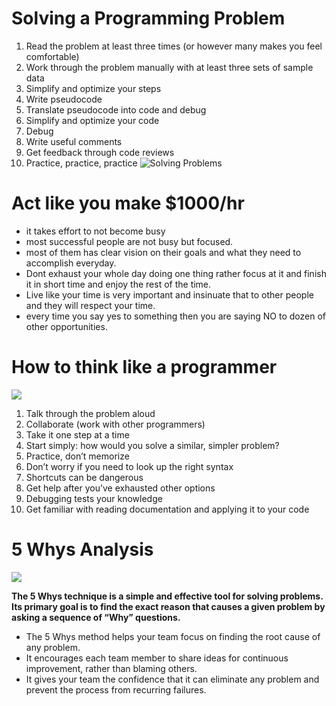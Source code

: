 # Solving a Programming Problem

1. Read the problem at least three times (or however many makes you feel comfortable)
2. Work through the problem manually with at least three sets of sample data
3. Simplify and optimize your steps
4. Write pseudocode
5. Translate pseudocode into code and debug
6. Simplify and optimize your code
7. Debug
8. Write useful comments
9. Get feedback through code reviews
10. Practice, practice, practice
    ![Solving Problems](https://image.slideserve.com/242600/problem-solving-concepts14-l.jpg)

# Act like you make $1000/hr

- it takes effort to not become busy
- most successful people are not busy but focused.
- most of them has clear vision on their goals and what they need to accomplish everyday.
- Dont exhaust your whole day doing one thing rather focus at it and finish it in short time and enjoy the rest of the time.
- Live like your time is very important and insinuate that to other people and they will respect your time.
- every time you say yes to something then you are saying NO to dozen of other opportunities.

# How to think like a programmer

![](https://media.geeksforgeeks.org/wp-content/cdn-uploads/20200326191711/How-to-Think-Like-a-Programmer.png)

1. Talk through the problem aloud
2. Collaborate (work with other programmers)
3. Take it one step at a time
4. Start simply: how would you solve a similar, simpler problem?
5. Practice, don’t memorize
6. Don’t worry if you need to look up the right syntax
7. Shortcuts can be dangerous
8. Get help after you’ve exhausted other options
9. Debugging tests your knowledge
10. Get familiar with reading documentation and applying it to your code

# 5 Whys Analysis

![](https://kanbanize.com/wp-content/uploads/website-images/kanban-resources/5-whys-example.png)

**The 5 Whys technique is a simple and effective tool for solving problems. Its primary goal is to find the exact reason that causes a given problem by asking a sequence of “Why” questions.**

- The 5 Whys method helps your team focus on finding the root cause of any problem.
- It encourages each team member to share ideas for continuous improvement, rather than blaming others.
- It gives your team the confidence that it can eliminate any problem and prevent the process from recurring failures.
